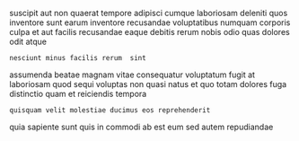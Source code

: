 <!--
title: Digitized optimal groupware
author: Meaghan
date: 2015-02-19-0736
link: 2015-02-19-0736-digitized-optimal-groupware
tags: [JQuery,service,graphics,HTML]
-->

suscipit aut non quaerat tempore adipisci cumque laboriosam deleniti quos
inventore sunt earum
inventore recusandae voluptatibus numquam corporis
culpa et aut facilis recusandae
eaque debitis rerum nobis odio quas dolores
odit  atque
 	nesciunt minus facilis rerum  sint
assumenda beatae  magnam vitae consequatur voluptatum fugit
at laboriosam quod sequi voluptas non  quasi natus et
quo totam dolores
fuga distinctio quam et reiciendis tempora 
 	quisquam velit molestiae ducimus eos reprehenderit
quia sapiente sunt quis in commodi
ab est eum  sed autem repudiandae